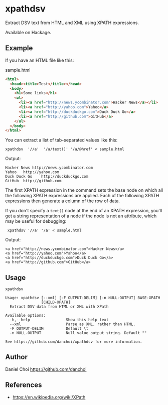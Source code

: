 # xpathdsv


Extract DSV text from HTML and XML using XPATH expressions.

Available on Hackage.

## Example

If you have an HTML file like this:

sample.html

```html
<html>
  <head><title>Test</title></head>
  <body>
    <h1>Some links</h1>
    <ul>
      <li><a href="http://news.ycombinator.com">Hacker News</a></li>
      <li><a href="http://yahoo.com">Yahoo</a>
      <li><a href="http://duckduckgo.com">Duck Duck Go</a>
      <li><a href="http://github.com">GitHub</a>
    </ul>
  </body>
</html>
```

You can extract a list of tab-separated values like this:

    xpathdsv  '//a'  '/a/text()' '/a/@href' < sample.html

Output:

    Hacker News	http://news.ycombinator.com
    Yahoo	http://yahoo.com
    Duck Duck Go	http://duckduckgo.com
    GitHub	http://github.com


The first XPATH expression in the command sets the base node on which all the
following XPATH expressions are applied. Each of the following XPATH expressions
then generate a column of the row of data.

If you don't specify a `text()` node at the end of an XPATH expression, you'll
get a string representation of a node if the node is not an attribute, which
may be useful for debugging:

     xpathdsv '//a' '/a' < sample.html

Output:

    <a href="http://news.ycombinator.com">Hacker News</a>
    <a href="http://yahoo.com">Yahoo</a>
    <a href="http://duckduckgo.com">Duck Duck Go</a>
    <a href="http://github.com">GitHub</a>

## Usage


    xpathdsv
    
    Usage: xpathdsv [--xml] [-F OUTPUT-DELIM] [-n NULL-OUTPUT] BASE-XPATH
                    [CHILD-XPATH]
      Extract DSV data from HTML or XML with XPath
    
    Available options:
      -h,--help                Show this help text
      --xml                    Parse as XML, rather than HTML.
      -F OUTPUT-DELIM          Default \t
      -n NULL-OUTPUT           Null value output string. Default ""
    
    See https://github.com/danchoi/xpathdsv for more information.


## Author

Daniel Choi <https://github.com/danchoi>


## References

* <https://en.wikipedia.org/wiki/XPath>
